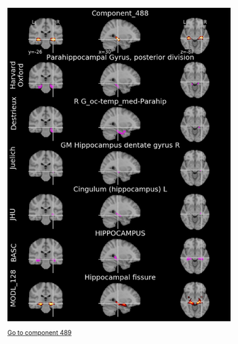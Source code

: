 


![488](preliminary/488.jpg "Component 488")

[Go to component 489](https://parietal-inria.github.io/MODL_atlas/512/489 "Component 489")